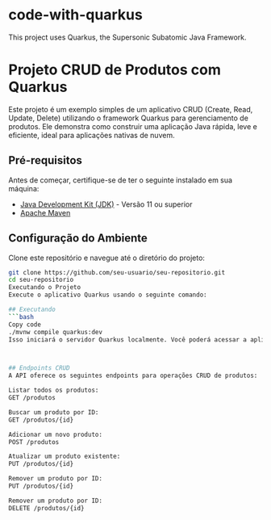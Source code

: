 # code-with-quarkus

This project uses Quarkus, the Supersonic Subatomic Java Framework.

# Projeto CRUD de Produtos com Quarkus

Este projeto é um exemplo simples de um aplicativo CRUD (Create, Read, Update, Delete) utilizando o framework Quarkus para gerenciamento de produtos. Ele demonstra como construir uma aplicação Java rápida, leve e eficiente, ideal para aplicações nativas de nuvem.

## Pré-requisitos

Antes de começar, certifique-se de ter o seguinte instalado em sua máquina:

- [Java Development Kit (JDK)](https://adoptopenjdk.net/) - Versão 11 ou superior
- [Apache Maven](https://maven.apache.org/)

## Configuração do Ambiente

Clone este repositório e navegue até o diretório do projeto:

```bash
git clone https://github.com/seu-usuario/seu-repositorio.git
cd seu-repositorio
Executando o Projeto
Execute o aplicativo Quarkus usando o seguinte comando:

## Executando
```bash
Copy code
./mvnw compile quarkus:dev
Isso iniciará o servidor Quarkus localmente. Você poderá acessar a aplicação em http://localhost:8080.



## Endpoints CRUD
A API oferece os seguintes endpoints para operações CRUD de produtos:

Listar todos os produtos:
GET /produtos

Buscar um produto por ID:
GET /produtos/{id}

Adicionar um novo produto:
POST /produtos

Atualizar um produto existente:
PUT /produtos/{id}

Remover um produto por ID:
PUT /produtos/{id}

Remover um produto por ID:
DELETE /produtos/{id}

